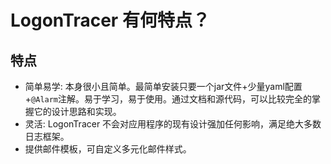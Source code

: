 # LogonTracer 有何特点？

## 特点

- 简单易学: 本身很小且简单。最简单安装只要一个jar文件+少量yaml配置+`@Alarm`注解。易于学习，易于使用。通过文档和源代码，可以比较完全的掌握它的设计思路和实现。
- 灵活: LogonTracer 不会对应用程序的现有设计强加任何影响，满足绝大多数日志框架。
- 提供邮件模板，可自定义多元化邮件样式。
